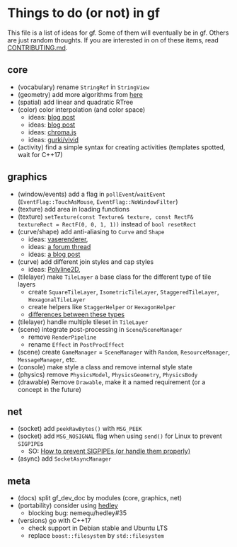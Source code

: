 # Things to do (or not) in gf

This file is a list of ideas for gf. Some of them will eventually be in gf. Others are just random thoughts. If you are interested in on of these items, read [CONTRIBUTING.md](CONTRIBUTING.md).

## core

- (vocabulary) rename `StringRef` in `StringView`
- (geometry) add more algorithms from [here](http://geomalgorithms.com/algorithms.html)
- (spatial) add linear and quadratic RTree
- (color) color interpolation (and color space)
  - ideas: [blog post](https://howaboutanorange.com/blog/2011/08/10/color_interpolation/)
  - ideas: [blog post](https://www.alanzucconi.com/2016/01/06/colour-interpolation/)
  - ideas: [chroma.js](https://github.com/gka/chroma.js)
  - ideas: [gurki/vivid](https://github.com/gurki/vivid)
- (activity) find a simple syntax for creating activities (templates spotted, wait for C++17)

## graphics

- (window/events) add a flag in `pollEvent`/`waitEvent` (`EventFlag::TouchAsMouse`, `EventFlag::NoWindowFilter`)
- (texture) add area in loading functions
- (texture) `setTexture(const Texture& texture, const RectF& textureRect = RectF(0, 0, 1, 1))` instead of `bool resetRect`
- (curve/shape) add anti-aliasing to `Curve` and `Shape`
  - ideas: [vaserenderer](https://github.com/tyt2y3/vaserenderer),
  - ideas: [a forum thread](https://forum.libcinder.org/topic/smooth-thick-lines-using-geometry-shader#23286000001269127)
  - ideas: [a blog post](https://blog.mapbox.com/drawing-antialiased-lines-with-opengl-8766f34192dc)
- (curve) add different join styles and cap styles
  - ideas: [Polyline2D](https://github.com/CrushedPixel/Polyline2D),
- (tilelayer) make `TileLayer` a base class for the different type of tile layers
  - create `SquareTileLayer`, `IsometricTileLayer`, `StaggeredTileLayer`, `HexagonalTileLayer`
  - create helpers like `StaggerHelper` or `HexagonHelper`
  - [differences between these types](https://gamedev.stackexchange.com/questions/49847/difference-between-staggered-isometric-and-normal-isometric-tilemaps)
- (tilelayer) handle multiple tileset in `TileLayer`
- (scene) integrate post-processing in `Scene`/`SceneManager`
  - remove `RenderPipeline`
  - rename `Effect` in `PostProcEffect`
- (scene) create `GameManager` = `SceneManager` with `Random`, `ResourceManager`, `MessageManager`, etc.
- (console) make style a class and remove internal style state
- (physics) remove `PhysicsModel`, `PhysicsGeometry`, `PhysicsBody`
- (drawable) Remove `Drawable`, make it a named requirement (or a concept in the future)

## net

- (socket) add `peekRawBytes()` with `MSG_PEEK`
- (socket) add `MSG_NOSIGNAL` flag when using `send()` for Linux to prevent `SIGPIPE`s
  - SO: [How to prevent SIGPIPEs (or handle them properly)](https://stackoverflow.com/questions/108183/how-to-prevent-sigpipes-or-handle-them-properly)
- (async) add `SocketAsyncManager`

## meta

- (docs) split gf_dev_doc by modules (core, graphics, net)
- (portability) consider using [hedley](https://nemequ.github.io/hedley/)
  - blocking bug: nemequ/hedley#35
- (versions) go with C++17
  - check support in Debian stable and Ubuntu LTS
  - replace `boost::filesystem` by `std::filesystem`
